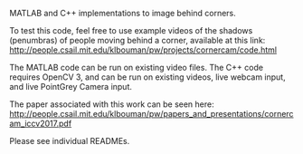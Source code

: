 MATLAB and C++ implementations to image behind corners.

To test this code, feel free to use example videos of the shadows (penumbras) of people
moving behind a corner, available at this link:
http://people.csail.mit.edu/klbouman/pw/projects/cornercam/code.html

The MATLAB code can be run on existing video files.
The C++ code requires OpenCV 3, and can be run on existing videos, live webcam
input, and live PointGrey Camera input.

The paper associated with this work can be seen here: 
http://people.csail.mit.edu/klbouman/pw/papers_and_presentations/cornercam_iccv2017.pdf

Please see individual READMEs.
